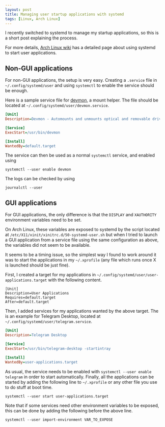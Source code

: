```yaml
---
layout: post
title: Managing user startup applications with systemd
tags: [Linux, Arch Linux]
---
```


I recently switched to systemd to manage my startup applications, so this is a
short post explaining the process.

For more details, [Arch Linux wiki][1] has a detailed page about using systemd
to start user applications.

## Non-GUI applications

For non-GUI applications, the setup is very easy. Creating a `.service` file in
`~/.config/systemd/user` and using `systemctl` to enable the service should be
enough.

Here is a sample service file for [devmon][2], a mount helper. The file should
be located at `~/.config/systemd/user/devmon.service`.

```ini
[Unit]
Description=Devmon - Automounts and unmounts optical and removable drives

[Service]
ExecStart=/usr/bin/devmon

[Install]
WantedBy=default.target
```

The service can then be used as a normal `systemctl` service, and enabled using

```
systemctl --user enable devmon
```

The logs can be checked by using

```
journalctl --user
```

## GUI applications

For GUI applications, the only difference is that the `DISPLAY` and `XAUTHORITY`
environment variables need to be set.

On Arch Linux, these variables are exposed to systemd by the script located at
`/etc/X11/xinit/xinitrc.d/50-systemd-user.sh` but when I tried to launch a GUI
application from a service file using the same configuration as above,
the variables did not seem to be available.

It seems to be a timing issue, so the simplest way I found to work around it
was to start the applications in my `~/.xprofile` (any file which runs once X
is launched should be just fine).

First, I created a target for my applications in
`~/.config/systemd/user/user-applications.target` with the following content.

```
[Unit]
Description=User Applications
Requires=default.target
After=default.target
```

Then, I added services for my applications wanted by the above target. The is
an example for Telegram Desktop, located at `~/.config/systemd/user/telegram.service`.

```ini
[Unit]
Description=Telegram Desktop

[Service]
ExecStart=/usr/bin/telegram-desktop -startintray

[Install]
WantedBy=user-applications.target
```

As usual, the service needs to be enabled with `systemctl --user enable telegram`
in order to start automatically.
Finally, all the applications can be started by adding the following line
to `~/.xprofile` or any other file you use to do stuff at boot time.

```
systemctl --user start user-applications.target
```

Note that if some services need other environment variables to be exposed,
this can be done by adding the following before the above line.

```
systemctl --user import-environment VAR_TO_EXPOSE
```


[1]: https://wiki.archlinux.org/index.php/Systemd/User
[2]: https://wiki.archlinux.org/index.php/Udisks#Devmon
